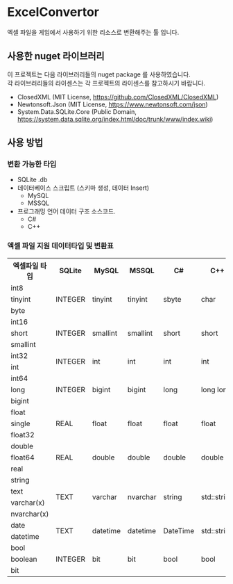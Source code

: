 # ExcelConvertor

엑셀 파일을 게임에서 사용하기 위한 리소스로 변환해주는 툴 입니다.<br/>

## 사용한 nuget 라이브러리
이 프로젝트는 다음 라이브러리들의 nuget package 를 사용하였습니다. <br/>
각 라이브러리들의 라이센스는 각 프로젝트의 라이센스를 참고하시기 바랍니다.<br/>

- ClosedXML (MIT License, https://github.com/ClosedXML/ClosedXML)
- Newtonsoft.Json (MIT License, https://www.newtonsoft.com/json)
- System.Data.SQLite.Core (Public Domain, https://system.data.sqlite.org/index.html/doc/trunk/www/index.wiki)

## 사용 방법

### 변환 가능한 타입
- SQLite .db
- 데이터베이스 스크립트 (스키마 생성, 데이터 Insert)
  - MySQL
  - MSSQL
- 프로그래밍 언어 데이터 구조 소스코드.
  - C#
  - C++
### 엑셀 파일 지원 데이터타입 및 변환표
<table>
  <tr>
    <th>엑셀파일 타입</th>
    <th>SQLite</th>
    <th>MySQL</th>
    <th>MSSQL</th>
    <th>C#</th>
    <th>C++</th>
  </tr>
  
  <tr>
    <td>int8</td>
    <td rowspan=3>INTEGER</td>
    <td rowspan=3>tinyint</td>
    <td rowspan=3>tinyint</td>
    <td rowspan=3>sbyte</td>
    <td rowspan=3>char</td>
  </tr>
  <tr>
    <td>tinyint</td>
  </tr>
  <tr>
    <td>byte</td>
  </tr>
  
  <tr>
    <td>int16</td>
    <td rowspan=3>INTEGER</td>
    <td rowspan=3>smallint</td>
    <td rowspan=3>smallint</td>
    <td rowspan=3>short</td>
    <td rowspan=3>short</td>
  </tr>
  <tr>
    <td>short</td>
  </tr>
  <tr>
    <td>smallint</td>
  </tr>
  
  <tr>
    <td>int32</td>
    <td rowspan=2>INTEGER</td>
    <td rowspan=2>int</td>
    <td rowspan=2>int</td>
    <td rowspan=2>int</td>
    <td rowspan=2>int</td>
  </tr>
  <tr>
    <td>int</td>
  </tr>
  
  <tr>
    <td>int64</td>
    <td rowspan=3>INTEGER</td>
    <td rowspan=3>bigint</td>
    <td rowspan=3>bigint</td>
    <td rowspan=3>long</td>
    <td rowspan=3>long long</td>
  </tr>
  <tr>
    <td>long</td>
  </tr>
  <tr>
    <td>bigint</td>
  </tr>

  <tr>
    <td>float</td>
    <td rowspan=3>REAL</td>
    <td rowspan=3>float</td>
    <td rowspan=3>float</td>
    <td rowspan=3>float</td>
    <td rowspan=3>float</td>
  </tr>
  <tr>
    <td>single</td>
  </tr>
  <tr>
    <td>float32</td>
  </tr>

  <tr>
    <td>double</td>
    <td rowspan=3>REAL</td>
    <td rowspan=3>double</td>
    <td rowspan=3>double</td>
    <td rowspan=3>double</td>
    <td rowspan=3>double</td>
  </tr>
  <tr>
    <td>float64</td>
  </tr>
  <tr>
    <td>real</td>
  </tr>

  <tr>
    <td>string</td>
    <td rowspan=4>TEXT</td>
    <td rowspan=4>varchar</td>
    <td rowspan=4>nvarchar</td>
    <td rowspan=4>string</td>
    <td rowspan=4>std::string</td>
  </tr>
  <tr>
    <td>text</td>
  </tr>
  <tr>
    <td>varchar(x)</td>
  </tr>
  <tr>
    <td>nvarchar(x)</td>
  </tr>

  <tr>
    <td>date</td>
    <td rowspan=2>TEXT</td>
    <td rowspan=2>datetime</td>
    <td rowspan=2>datetime</td>
    <td rowspan=2>DateTime</td>
    <td rowspan=2>std::string</td>
  </tr>
  <tr>
    <td>datetime</td>
  </tr>


  <tr>
    <td>bool</td>
    <td rowspan=3>INTEGER</td>
    <td rowspan=3>bit</td>
    <td rowspan=3>bit</td>
    <td rowspan=3>bool</td>
    <td rowspan=3>bool</td>
  </tr>
  <tr>
    <td>boolean</td>
  </tr>
  <tr>
    <td>bit</td>
  </tr>
 
</table>


